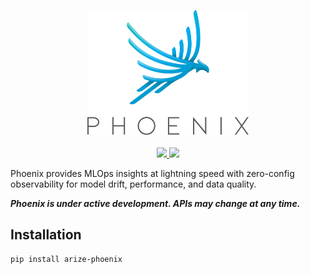 <p align="center">
    <a target="_blank" href="https://arize.com" style="background:none">
        <img alt="phoenix logo" src="/assets/phoenix-logo-light.svg" width="auto" height="200"></img>
    </a>
    <br/>
    <br/>
    <a href="https://pypi.org/project/arize-phoenix/">
        <img src="https://img.shields.io/pypi/v/arize-phoenix">
    </a>
    <a href="https://pypi.org/project/arize-phoenix/">
        <img src="https://img.shields.io/pypi/pyversions/arize-phoenix">
    </a>
</p>

Phoenix provides MLOps insights at lightning speed with zero-config observability for model drift, performance, and data quality.

**_Phoenix is under active development. APIs may change at any time._**

## Installation

```shell
pip install arize-phoenix
```
